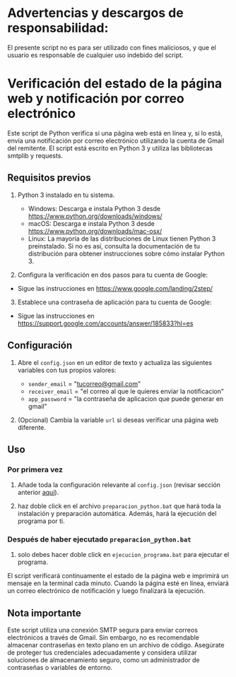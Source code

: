 # Advertencias y descargos de responsabilidad: 
El presente script no es para ser utilizado con fines maliciosos, y que el usuario es responsable de cualquier uso indebido del script.


# Verificación del estado de la página web y notificación por correo electrónico

Este script de Python verifica si una página web está en línea y, si lo está, envía una notificación por correo electrónico utilizando la cuenta de Gmail del remitente. El script está escrito en Python 3 y utiliza las bibliotecas smtplib y requests.

## Requisitos previos

1. Python 3 instalado en tu sistema.
   - Windows: Descarga e instala Python 3 desde https://www.python.org/downloads/windows/
   - macOS: Descarga e instala Python 3 desde https://www.python.org/downloads/mac-osx/
   - Linux: La mayoría de las distribuciones de Linux tienen Python 3 preinstalado. Si no es así, consulta la documentación de tu distribución para obtener instrucciones sobre cómo instalar Python 3.

2. Configura la verificación en dos pasos para tu cuenta de Google:
- Sigue las instrucciones en https://www.google.com/landing/2step/

3. Establece una contraseña de aplicación para tu cuenta de Google:
- Sigue las instrucciones en https://support.google.com/accounts/answer/185833?hl=es

## <span id="configuracion">Configuración</span>

1. Abre el ``config.json`` en un editor de texto y actualiza las siguientes variables con tus propios valores:

   * ``sender_email`` = "tucorreo@gmail.com"
   * ``receiver_email`` = "el correo al que le quieres enviar la notificacion"
   * ``app_password`` = "la contraseña de aplicacion que puede generar en gmail"


2. (Opcional) Cambia la variable ``url`` si deseas verificar una página web diferente.

## Uso

### Por primera vez

1. Añade toda la configuración relevante al ``config.json`` (revisar sección anterior <a href=#configuracion>aquí</a>).

2. haz doble click en el archivo ``preparacion_python.bat`` que hará toda la instalación y preparación automática. Además, hará la ejecución del programa por ti.

### Después de haber ejecutado ``preparacion_python.bat``

1. solo debes hacer doble click en ``ejecucion_programa.bat`` para ejecutar el programa.

El script verificará continuamente el estado de la página web e imprimirá un mensaje en la terminal cada minuto. Cuando la página esté en línea, enviará un correo electrónico de notificación y luego finalizará la ejecución.

## Nota importante

Este script utiliza una conexión SMTP segura para enviar correos electrónicos a través de Gmail. Sin embargo, no es recomendable almacenar contraseñas en texto plano en un archivo de código. Asegúrate de proteger tus credenciales adecuadamente y considera utilizar soluciones de almacenamiento seguro, como un administrador de contraseñas o variables de entorno.
